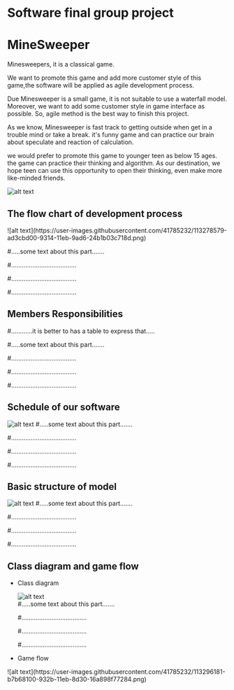# Software final group project

<h1>MineSweeper</h1>
 

Minesweepers, it is a classical game. 

We want to promote this game and add more customer style of this game,the software will be applied as agile development process. 

Due Minesweeper is a small game, it is not suitable to use a waterfall model. Moreover, we want to add some customer style in game interface as possible. So, agile method is the best way to finish this project. 

As we know, Minesweeper is fast track to getting outside when get in a trouble mind or take a break. it's funny game and can practice our brain about speculate and reaction of calculation. 

we would prefer to promote this game to younger teen as below 15 ages. the game can practice their thinking and algorithm. As our destination, we hope teen can use this opportunity to open their thinking, even make more like-minded friends.  

![alt text](https://user-images.githubusercontent.com/41785232/113291359-820e9980-9325-11eb-89fd-81527d2c2105.png)
 
 
 
<h2>The flow chart of development process</h2>
![alt text](https://user-images.githubusercontent.com/41785232/113278579-ad3cbd00-9314-11eb-9ad6-24b1b03c718d.png)

#.....some text about this part.......

#.....................................

#.....................................

#..................................... 

 
<h2>Members Responsibilities</h2>
#............it is better to has a table to express that.....

#.....some text about this part.......

#.....................................

#.....................................

#..................................... 
 
 
 
 
 
 
<h2>Schedule of our software</h2>

![alt text](https://user-images.githubusercontent.com/41785232/113278930-191f2580-9315-11eb-867c-a2380e7bf04b.png)
#.....some text about this part.......

#.....................................

#.....................................

#..................................... 
 
 
 
<h2>Basic structure of model</h2>

![alt text](https://user-images.githubusercontent.com/41785232/113290061-ab2e2a80-9323-11eb-9073-757c2e8afbf3.png)
#.....some text about this part.......

#.....................................

#.....................................

#..................................... 
 
 
<h2>Class diagram and game flow</h2>
<ul><li>Class diagram</li>

![alt text](https://user-images.githubusercontent.com/41785232/113287056-9cde0f80-931f-11eb-8995-a8be4f761703.png)  
#.....some text about this part.......

#.....................................

#.....................................

#..................................... 
 
 
<li>Game flow</li></ul>
   ![alt text](https://user-images.githubusercontent.com/41785232/113296181-b7b68100-932b-11eb-8d30-16a898f77284.png)
   
 
 


 


 

  

